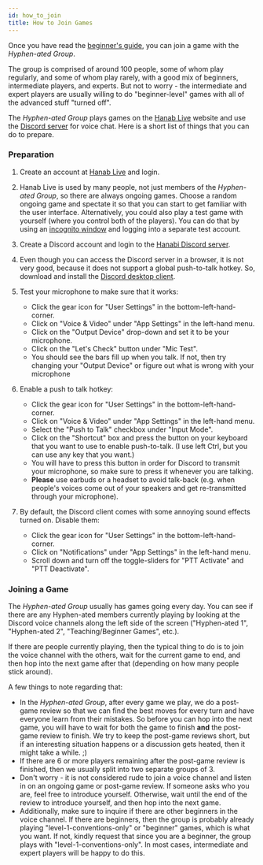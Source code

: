 ```yaml
---
id: how_to_join
title: How to Join Games
---
```


Once you have read the [beginner's guide](beginner.md), you can join a game with the *Hyphen-ated Group*.

The group is comprised of around 100 people, some of whom play regularly, and some of whom play rarely, with a good mix of beginners, intermediate players, and experts. But not to worry - the intermediate and expert players are usually willing to do "beginner-level" games with all of the advanced stuff "turned off".

The *Hyphen-ated Group* plays games on the [Hanab Live](https://hanab.live) website and use the [Discord server](https://discord.gg/FADvkJp) for voice chat. Here is a short list of things that you can do to prepare.

### Preparation

1. Create an account at [Hanab Live](https://hanab.live) and login.

2. Hanab Live is used by many people, not just members of the *Hyphen-ated Group*, so there are always ongoing games. Choose a random ongoing game and spectate it so that you can start to get familiar with the user interface. Alternatively, you could also play a test game with yourself (where you control both of the players). You can do that by using an [incognito window](https://support.google.com/chrome/answer/95464?co=GENIE.Platform%3DDesktop&hl=en) and logging into a separate test account.

3. Create a Discord account and login to the [Hanabi Discord server](https://discord.gg/FADvkJp).

4. Even though you can access the Discord server in a browser, it is not very good, because it does not support a global push-to-talk hotkey. So, download and install the [Discord desktop client](https://discordapp.com/download).

5. Test your microphone to make sure that it works:
    - Click the gear icon for "User Settings" in the bottom-left-hand-corner.
    - Click on "Voice & Video" under "App Settings" in the left-hand menu.
    - Click on the "Output Device" drop-down and set it to be your microphone.
    - Click on the "Let's Check" button under "Mic Test".
    - You should see the bars fill up when you talk. If not, then try changing your "Output Device" or figure out what is wrong with your microphone

6. Enable a push to talk hotkey:
    - Click the gear icon for "User Settings" in the bottom-left-hand-corner.
    - Click on "Voice & Video" under "App Settings" in the left-hand menu.
    - Select the "Push to Talk" checkbox under "Input Mode".
    - Click on the "Shortcut" box and press the button on your keyboard that you want to use to enable push-to-talk. (I use left Ctrl, but you can use any key that you want.)
    - You will have to press this button in order for Discord to transmit your microphone, so make sure to press it whenever you are talking.
    - **Please** use earbuds or a headset to avoid talk-back (e.g. when people's voices come out of your speakers and get re-transmitted through your microphone).

7. By default, the Discord client comes with some annoying sound effects turned on. Disable them:
    - Click the gear icon for "User Settings" in the bottom-left-hand-corner.
    - Click on "Notifications" under "App Settings" in the left-hand menu.
    - Scroll down and turn off the toggle-sliders for "PTT Activate" and "PTT Deactivate".

### Joining a Game

The *Hyphen-ated Group* usually has games going every day. You can see if there are any Hyphen-ated members currently playing by looking at the Discord voice channels along the left side of the screen ("Hyphen-ated 1", "Hyphen-ated 2", "Teaching/Beginner Games", etc.).

If there are people currently playing, then the typical thing to do is to join the voice channel with the others, wait for the current game to end, and then hop into the next game after that (depending on how many people stick around).

A few things to note regarding that:

- In the *Hyphen-ated Group*, after every game we play, we do a post-game review so that we can find the best moves for every turn and have everyone learn from their mistakes. So before you can hop into the next game, you will have to wait for both the game to finish **and** the post-game review to finish. We try to keep the post-game reviews short, but if an interesting situation happens or a discussion gets heated, then it might take a while. ;)
- If there are 6 or more players remaining after the post-game review is finished, then we usually split into two separate groups of 3.
- Don't worry - it is not considered rude to join a voice channel and listen in on an ongoing game or post-game review. If someone asks who you are, feel free to introduce yourself. Otherwise, wait until the end of the review to introduce yourself, and then hop into the next game.
- Additionally, make sure to inquire if there are other beginners in the voice channel. If there are beginners, then the group is probably already playing "level-1-conventions-only" or "beginner" games, which is what you want. If not, kindly request that since you are a beginner, the group plays with "level-1-conventions-only". In most cases, intermediate and expert players will be happy to do this.
